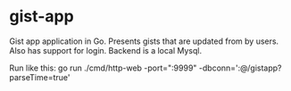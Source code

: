 # gist-app
Gist app application in Go. Presents gists that are updated from by users. Also has support for login. Backend is a local Mysql.

Run like this:
go run ./cmd/http-web -port=":9999" -dbconn='<usr>:<pwd>@/gistapp?parseTime=true'

